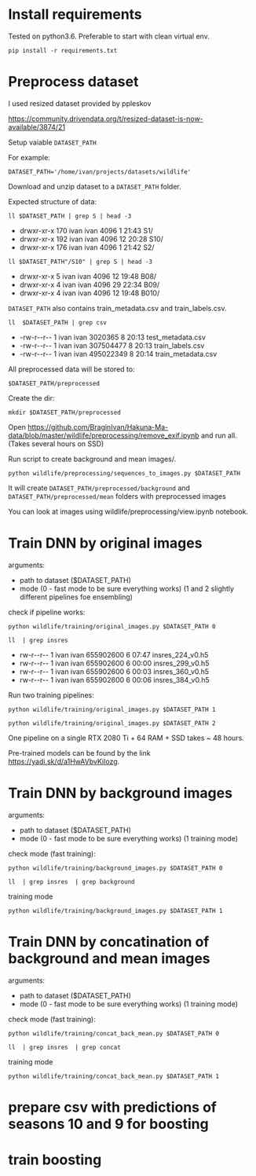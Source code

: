 # Install requirements
Tested on python3.6. Preferable to start with clean virtual env.

`pip install -r requirements.txt`

# Preprocess dataset
I used resized dataset provided by ppleskov

https://community.drivendata.org/t/resized-dataset-is-now-available/3874/21

Setup vaiable `DATASET_PATH`

For example:

`DATASET_PATH='/home/ivan/projects/datasets/wildlife'`

Download and unzip dataset to a `DATASET_PATH` folder. 

Expected structure of data:

`ll $DATASET_PATH | grep S | head -3`
- drwxr-xr-x 170 ivan ivan      4096   1 21:43 S1/
- drwxr-xr-x 192 ivan ivan      4096  12 20:28 S10/
- drwxr-xr-x 176 ivan ivan      4096   1 21:42 S2/

`ll $DATASET_PATH"/S10" | grep S | head -3`
- drwxr-xr-x   5 ivan ivan 4096  12 19:48 B08/
- drwxr-xr-x   4 ivan ivan 4096  29 22:34 B09/
- drwxr-xr-x   4 ivan ivan 4096  12 19:48 B010/

`DATASET_PATH` also contains train_metadata.csv and train_labels.csv.


`ll  $DATASET_PATH | grep csv`

- -rw-r--r--   1 ivan ivan   3020365   8 20:13 test_metadata.csv
- -rw-r--r--   1 ivan ivan 307504477   8 20:13 train_labels.csv
- -rw-r--r--   1 ivan ivan 495022349   8 20:14 train_metadata.csv

All preprocessed data will be stored to:

`$DATASET_PATH/preprocessed`

Create the dir:

`mkdir $DATASET_PATH/preprocessed`

Open https://github.com/BraginIvan/Hakuna-Ma-data/blob/master/wildlife/preprocessing/remove_exif.ipynb and run all. (Takes several hours on SSD)

Run script to create background and mean images/.

`python wildlife/preprocessing/sequences_to_images.py $DATASET_PATH`

It will create `DATASET_PATH/preprocessed/background` and `DATASET_PATH/preprocessed/mean` folders with preprocessed images

You can look at images using wildlife/preprocessing/view.ipynb notebook.


# Train DNN by original images


arguments:
- path to dataset ($DATASET_PATH)
- mode (0 - fast mode to be sure everything works) (1 and 2 slightly different pipelines foe ensembling)

check if pipeline works:
 
`python wildlife/training/original_images.py $DATASET_PATH 0` 


`ll  | grep insres`

- rw-r--r-- 1 ivan ivan 655902600   6 07:47 insres_224_v0.h5
- rw-r--r-- 1 ivan ivan 655902600   6 00:00 insres_299_v0.h5
- rw-r--r-- 1 ivan ivan 655902600   6 00:03 insres_360_v0.h5
- rw-r--r-- 1 ivan ivan 655902600   6 00:06 insres_384_v0.h5

Run two training pipelines:

`python wildlife/training/original_images.py $DATASET_PATH 1`

`python wildlife/training/original_images.py $DATASET_PATH 2`

One pipeline on a single RTX 2080 Ti + 64 RAM + SSD takes ~ 48 hours.

Pre-trained models can be found by the link https://yadi.sk/d/a1HwAVbvKiIozg. 


# Train DNN by background images

arguments:
- path to dataset ($DATASET_PATH)
- mode (0 - fast mode to be sure everything works) (1 training mode)


check mode (fast training):

`python wildlife/training/background_images.py $DATASET_PATH 0`

`ll  | grep insres  | grep background`


training mode

`python wildlife/training/background_images.py $DATASET_PATH 1`



# Train DNN by concatination of background and mean images

arguments:
- path to dataset ($DATASET_PATH)
- mode (0 - fast mode to be sure everything works) (1 training mode)


check mode (fast training):

`python wildlife/training/concat_back_mean.py $DATASET_PATH 0`

`ll  | grep insres  | grep concat`


training mode

`python wildlife/training/concat_back_mean.py $DATASET_PATH 1`


# prepare csv with predictions of seasons 10 and 9 for boosting

# train boosting


